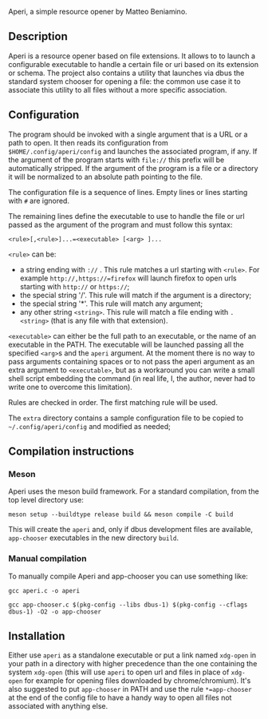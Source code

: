 Aperi, a simple resource opener by Matteo Beniamino.

## Description

Aperi is a resource opener based on file extensions. It allows to to launch a
configurable executable to handle a certain file or uri based on its extension
or schema. The project also contains a utility that launches via dbus the
standard system chooser for opening a file: the common use case it to associate
this utility to all files without a more specific association.

## Configuration

The program should be invoked with a single argument that is a URL or a path to
open. It then reads its configuration from `$HOME/.config/aperi/config` and
launches the associated program, if any. If the argument of the program starts
with `file://` this prefix will be automatically stripped. If the argument of
the program is a file or a directory it will be normalized to an absolute path
pointing to the file.

The configuration file is a sequence of lines. Empty lines or lines starting
with `#` are ignored.

The remaining lines define the executable to use to handle the file or url
passed as the argument of the program and must follow this syntax:

`<rule>[,<rule>]...=<executable> [<arg> ]...`

`<rule>` can be:

 * a string ending with `://` . This rule matches a url starting with `<rule>`.
   For example `http://,https://=firefox` will launch firefox to open urls
   starting with `http://` or `https://`;
 * the special string '/'. This rule will match if the argument is a directory;
 * the special string '\*'. This rule will match any argument;
 * any other string `<string>`. This rule will match a file ending with
   `.<string>` (that is any file with that extension).

`<executable>` can either be the full path to an executable, or the name of an
executable in the PATH. The executable will be launched passing all the specified
`<arg>`s and the `aperi` argument.
At the moment there is no way to pass arguments containing spaces or to not pass
the aperi argument as an extra argument to `<executable>`, but as a workaround
you can write a small shell script embedding the command (in real life, I,
the author, never had to write one to overcome this limitation).

Rules are checked in order. The first matching rule will be used.

The `extra` directory contains a sample configuration file to be copied to
`~/.config/aperi/config` and modified as needed;

## Compilation instructions

### Meson

Aperi uses the meson build framework. For a standard compilation, from the top
level directory use:

`meson setup --buildtype release build && meson compile -C build`

This will create the `aperi` and, only if dbus development files are available,
`app-chooser` executables in the new directory `build`.

### Manual compilation

To manually compile Aperi and app-chooser you can use something like:

`gcc aperi.c -o aperi`

`gcc app-chooser.c $(pkg-config --libs dbus-1) $(pkg-config --cflags dbus-1) -O2 -o app-chooser`

## Installation

Either use `aperi` as a standalone executable or put a link named `xdg-open` in
your path in a directory with higher precedence than the one containing the
system `xdg-open` (this will use `aperi` to open url and files in place of
`xdg-open` for example for opening files downloaded by chrome/chromium). It's
also suggested to put `app-chooser` in PATH and use the rule `*=app-chooser` at the
end of the config file to have a handy way to open all files not associated
with anything else.
